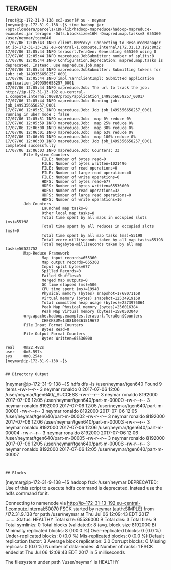 ## TERAGEN

```
[root@ip-172-31-9-138 ec2-user]# su - neymar
[neymar@ip-172-31-9-138 ~]$ time hadoop jar /opt/cloudera/parcels/CDH/lib/hadoop-mapreduce/hadoop-mapreduce-examples.jar teragen -Ddfs.blocksize=16M -Dmapred.map.tasks=8 655360 /user/neymar/tgen640
17/07/06 12:05:43 INFO client.RMProxy: Connecting to ResourceManager at ip-172-31-13-192.eu-central-1.compute.internal/172.31.13.192:8032
17/07/06 12:05:44 INFO terasort.TeraGen: Generating 655360 using 8
17/07/06 12:05:44 INFO mapreduce.JobSubmitter: number of splits:8
17/07/06 12:05:44 INFO Configuration.deprecation: mapred.map.tasks is deprecated. Instead, use mapreduce.job.maps
17/07/06 12:05:44 INFO mapreduce.JobSubmitter: Submitting tokens for job: job_1499356658257_0001
17/07/06 12:05:44 INFO impl.YarnClientImpl: Submitted application application_1499356658257_0001
17/07/06 12:05:44 INFO mapreduce.Job: The url to track the job: http://ip-172-31-13-192.eu-central-1.compute.internal:8088/proxy/application_1499356658257_0001/
17/07/06 12:05:44 INFO mapreduce.Job: Running job: job_1499356658257_0001
17/07/06 12:05:51 INFO mapreduce.Job: Job job_1499356658257_0001 running in uber mode : false
17/07/06 12:05:51 INFO mapreduce.Job:  map 0% reduce 0%
17/07/06 12:05:59 INFO mapreduce.Job:  map 25% reduce 0%
17/07/06 12:06:00 INFO mapreduce.Job:  map 38% reduce 0%
17/07/06 12:06:01 INFO mapreduce.Job:  map 63% reduce 0%
17/07/06 12:06:03 INFO mapreduce.Job:  map 100% reduce 0%
17/07/06 12:06:03 INFO mapreduce.Job: Job job_1499356658257_0001 completed successfully
17/07/06 12:06:03 INFO mapreduce.Job: Counters: 33
        File System Counters
                FILE: Number of bytes read=0
                FILE: Number of bytes written=1021496
                FILE: Number of read operations=0
                FILE: Number of large read operations=0
                FILE: Number of write operations=0
                HDFS: Number of bytes read=677
                HDFS: Number of bytes written=65536000
                HDFS: Number of read operations=32
                HDFS: Number of large read operations=0
                HDFS: Number of write operations=16
        Job Counters
                Launched map tasks=8
                Other local map tasks=8
                Total time spent by all maps in occupied slots (ms)=55198
                Total time spent by all reduces in occupied slots (ms)=0
                Total time spent by all map tasks (ms)=55198
                Total vcore-milliseconds taken by all map tasks=55198
                Total megabyte-milliseconds taken by all map tasks=56522752
        Map-Reduce Framework
                Map input records=655360
                Map output records=655360
                Input split bytes=677
                Spilled Records=0
                Failed Shuffles=0
                Merged Map outputs=0
                GC time elapsed (ms)=506
                CPU time spent (ms)=19940
                Physical memory (bytes) snapshot=1768071168
                Virtual memory (bytes) snapshot=12534919168
                Total committed heap usage (bytes)=2373976064
                Peak Map Physical memory (bytes)=256016384
                Peak Map Virtual memory (bytes)=1580503040
        org.apache.hadoop.examples.terasort.TeraGen$Counters
                CHECKSUM=1408100361519672
        File Input Format Counters
                Bytes Read=0
        File Output Format Counters
                Bytes Written=65536000

real    0m22.482s
user    0m5.597s
sys     0m0.254s
[neymar@ip-172-31-9-138 ~]$


## Directory Output

```

[neymar@ip-172-31-9-138 ~]$ hdfs dfs -ls /user/neymar/tgen640
Found 9 items
-rw-r--r--   3 neymar ronaldo          0 2017-07-06 12:06 /user/neymar/tgen640/_SUCCESS
-rw-r--r--   3 neymar ronaldo    8192000 2017-07-06 12:05 /user/neymar/tgen640/part-m-00000
-rw-r--r--   3 neymar ronaldo    8192000 2017-07-06 12:05 /user/neymar/tgen640/part-m-00001
-rw-r--r--   3 neymar ronaldo    8192000 2017-07-06 12:05 /user/neymar/tgen640/part-m-00002
-rw-r--r--   3 neymar ronaldo    8192000 2017-07-06 12:06 /user/neymar/tgen640/part-m-00003
-rw-r--r--   3 neymar ronaldo    8192000 2017-07-06 12:06 /user/neymar/tgen640/part-m-00004
-rw-r--r--   3 neymar ronaldo    8192000 2017-07-06 12:06 /user/neymar/tgen640/part-m-00005
-rw-r--r--   3 neymar ronaldo    8192000 2017-07-06 12:05 /user/neymar/tgen640/part-m-00006
-rw-r--r--   3 neymar ronaldo    8192000 2017-07-06 12:05 /user/neymar/tgen640/part-m-00007




```


## Blocks

```

[neymar@ip-172-31-9-138 ~]$ hadoop fsck /user/neymar
DEPRECATED: Use of this script to execute hdfs command is deprecated.
Instead use the hdfs command for it.

Connecting to namenode via http://ip-172-31-13-192.eu-central-1.compute.internal:50070
FSCK started by neymar (auth:SIMPLE) from /172.31.9.138 for path /user/neymar at Thu Jul 06 12:09:43 EDT 2017
.........Status: HEALTHY
 Total size:    65536000 B
 Total dirs:    3
 Total files:   9
 Total symlinks:                0
 Total blocks (validated):      8 (avg. block size 8192000 B)
 Minimally replicated blocks:   8 (100.0 %)
 Over-replicated blocks:        0 (0.0 %)
 Under-replicated blocks:       0 (0.0 %)
 Mis-replicated blocks:         0 (0.0 %)
 Default replication factor:    3
 Average block replication:     3.0
 Corrupt blocks:                0
 Missing replicas:              0 (0.0 %)
 Number of data-nodes:          4
 Number of racks:               1
FSCK ended at Thu Jul 06 12:09:43 EDT 2017 in 5 milliseconds


The filesystem under path '/user/neymar' is HEALTHY





```
